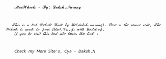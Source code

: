         𝓜𝓪𝔁𝓦𝓱𝓮𝓮𝓵𝓼 - 𝓑𝔂: 𝓓𝓪𝓴𝓼𝓱.𝓝𝓪𝓻𝓪𝓷𝓰
        
        
        
       𝒯𝒽𝒾𝓈 𝒾𝓈 𝒶 𝓉𝑒𝓈𝓉 𝒲𝑒𝒷𝓈𝒾𝓉𝑒 𝑀𝒶𝒹𝑒 𝒷𝓎 𝑀𝑒(𝒹𝒶𝓀𝓈𝒽.𝓃𝒶𝓇𝒶𝓃𝑔). 𝐻𝑒𝓇𝑒 𝒾𝓈 𝓉𝒽𝑒 𝓈𝑜𝓊𝓇𝒸𝑒 𝒸𝑜𝒹𝑒, 𝒯𝒽𝑒 𝒲𝑒𝒷𝓈𝒾𝓉𝑒 𝒾𝓈 𝓂𝒶𝒹𝑒 𝒾𝓃 𝓅𝓊𝓇𝑒 𝐻𝓉𝓂𝓁,𝒞𝓈𝓈,𝒥𝓈 𝓌𝒾𝓉𝒽 𝐵𝑜𝑜𝓉𝓈𝓉𝓇𝒶𝓅. 
        𝐼𝒻 𝓎𝑜𝓊 𝓉𝑜 𝓋𝒾𝓈𝒾𝓉 𝓉𝒽𝒾𝓈 𝓉𝑒𝓈𝓉 𝓈𝒾𝓉𝑒 𝒽𝑒𝓇𝑒𝓈 𝓉𝒽𝑒 𝓁𝒾𝓃𝓀 :
        
        
        
        𝘊𝘩𝘦𝘤𝘬 𝘮𝘺 𝘔𝘰𝘳𝘦 𝘚𝘪𝘵𝘦'𝘴, 𝘊𝘺𝘢 - 𝘋𝘢𝘬𝘴𝘩.𝘕
